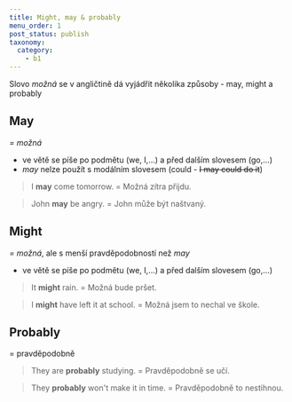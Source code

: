 ```yaml
---
title: Might, may & probably
menu_order: 1
post_status: publish
taxonomy:
  category:
    - b1
---
```


Slovo _možná_ se v angličtině dá vyjádřit několika způsoby - may, might a probably

## May

_= možná_

- ve větě se píše po podmětu (we, I,...) a před dalším slovesem (go,...)
- _may_ nelze použít s modálním slovesem (could - ~~I may could do it~~)

> I **may** come tomorrow. = Možná zítra přijdu.

> John **may** be angry. = John může být naštvaný.

## Might

_= možná_, ale s menší pravděpodobností než _may_

- ve větě se píše po podmětu (we, I,...) a před dalším slovesem (go,...)

> It **might** rain. = Možná bude pršet.

> I **might** have left it at school. = Možná jsem to nechal ve škole.

## Probably

= pravděpodobně

> They are **probably** studying. = Pravděpodobně se učí.

> They **probably** won't make it in time. = Pravděpodobně to nestihnou.
